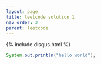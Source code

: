 ```yaml
---
layout: page
title: leetcode solution 1
nav_order: 3
parent: leetcode
---
```



{% include disqus.html %}


```java
System.out.println("hello world");
```


